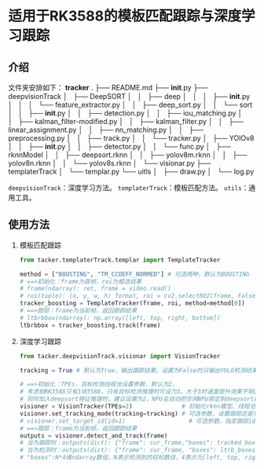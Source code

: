# 适用于RK3588的模板匹配跟踪与深度学习跟踪

## 介绍

文件夹安排如下：
**tracker**
.
├── README.md
├── __init__.py
├── deepvisionTrack
│   ├── DeepSORT
│   │   ├── deep
│   │   │   ├── __init__.py
│   │   │   └── feature_extractor.py
│   │   ├── deep_sort.py
│   │   └── sort
│   │       ├── __init__.py
│   │       ├── detection.py
│   │       ├── iou_matching.py
│   │       ├── kalman_filter-modified.py
│   │       ├── kalman_filter.py
│   │       ├── linear_assignment.py
│   │       ├── nn_matching.py
│   │       ├── preprocessing.py
│   │       ├── track.py
│   │       └── tracker.py
│   ├── YOlOv8
│   │   ├── __init__.py
│   │   ├── detector.py
│   │   └── func.py
│   ├── rknnModel
│   │   ├── deepsort.rknn
│   │   ├── yolov8m.rknn
│   │   ├── yolov8n.rknn
│   │   └── yolov8s.rknn
│   └── visionar.py
├── templaterTrack
│   └── templar.py
└── uitls
│   ├── draw.py
│   └── log.py

`deepvisionTrack`：深度学习方法。
`templaterTrack`：模板匹配方法。
`utils`：通用工具。

## 使用方法

1. 模板匹配跟踪

    ```python
    from tacker.templaterTrack.templar import TemplateTracker

    method = ["BOOSTING", "TM_CCOEFF_NORMED"] # 可选两种，默认为BOOSTING
    # ==>初始化：frame为首帧，roi为框选结果
    # frame(ndarray): ret, frame = video.read()
    # roi(tuple): (x, y, w, h) format, roi = cv2.selectROI(frame, False)
    tracker_boosting = TemplateTracker(frame, roi, method=method[0])
    # ==>跟踪：frame为当前帧，返回跟踪结果
    # ltbrbbox(ndarray): np.array([left, top, right, bottom])
    ltbrbbox = tracker_boosting.track(frame)
    ```

2. 深度学习跟踪

    ```python
    from tacker.deepvisionTrack.visionar import VisionTracker

    tracking = True # 默认为True，输出跟踪结果。设置为False时只输出YOLO检测结果。

    # ==>初始化：TPEs，目标检测线程池设置参数，默认为2。
    # 考虑到RK3588只有3块3588，只有目标检测推理时可设为3。大于3时速度提升效果不明显。
    # 同时加入deepsort特征推理时，建议设置为2，NPU会自动把空闲NPU绑定到deepsort推理。
    visioner = VisionTracker(TPEs=2)              # 初始化rknn模型、线程池
    visioner.set_tracking_mode(tracking=tracking) # 可选参数，设置跟踪还是只检测
    # visioner.set_target_id(id=1)                  # 可选参数，指定跟踪id，由手动输入，id为deepsort跟踪id
    # ==>跟踪：frame为当前帧，返回跟踪结果
    outputs = visioner.detect_and_track(frame)
    # 当为跟踪时：outputs(dict): {"frame": cur_frame,"boxes": tracked_boxes，"classes": tracked_ids}，classes返回的是多目标跟踪的id
    # 当为检测时：outputs(dict): {"frame": cur_frame, "boxes": ltrb_boxes, "classes": cls_ids}，classes返回的是目标的类别
    # "boxes":N*4维ndarray数组，N表示检测到的目标数目，4表示为[left, top, right, bottom]
    ```